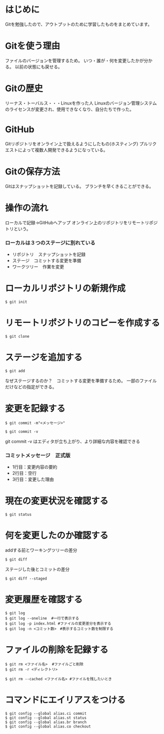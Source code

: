 # はじめに
Gitを勉強したので、アウトプットのために学習したものをまとめています。

# Gitを使う理由
ファイルのバージョンを管理するため。
いつ・誰が・何を変更したかが分かる。
以前の状態にも戻せる。

# Gitの歴史
リーナス・トーバルス・・・Linuxを作った人
Linuxのバージョン管理システムのライセンスが変更され、使用できなくなり、自分たちで作った。

# GitHub
Gitリポジトリをオンライン上で扱えるようにしたもの(ホスティング)
プルリクエストによって複数人開発できるようになっている。

# Gitの保存方法
Gitはスナップショットを記録している。
ブランチを早くきることができる。

# 操作の流れ
ローカルで記録→GitHubへアップ
オンライン上のリポジトリをリモートリポジトリという。

### ローカルは３つのステージに別れている
* リポジトリ　スナップショットを記録
* ステージ　コミットする変更を準備
* ワークツリー　作業を変更

# ローカルリポジトリの新規作成
```linux:ターミナル
$ git init
```
# リモートリポジトリのコピーを作成する
```linux:ターミナル
$ git clone
```

# ステージを追加する
```linux:ターミナル
$ git add 
```
なぜステージするのか？　コミットする変更を準備するため。
一部のファイルだけなどの指定ができる。

# 変更を記録する
```linux:ターミナル
$ git commit -m"<メッセージ>" 
```
```linux:ターミナル
$ git commit -v 
```
git commit -v はエディタが立ち上がり、より詳細な内容を確認できる

### コミットメッセージ　正式版
* 1行目：変更内容の要約
* 2行目：空行
* 3行目：変更した理由

# 現在の変更状況を確認する
```linux:ターミナル
$ git status
```

# 何を変更したのか確認する
addする前とワーキングツリーの差分
```linux:ターミナル
$ git diff
```

ステージした後とコミットの差分
```linux:ターミナル
$ git diff --staged
```

# 変更履歴を確認する
```linux:ターミナル
$ git log 
$ git log --oneline  #一行で表示する
$ git log -p index.html #ファイルの変更差分を表示する
$ git log -n <コミット数>　#表示するコミット数を制限する
```

# ファイルの削除を記録する
```linux:ターミナル
$ git rm <ファイル名>  #ファイルごと削除
$ git rm -r <ディレクトリ>

$ git rm --cached <ファイル名> #ファイルを残したいとき
```
# コマンドにエイリアスをつける
```linux:ターミナル
$ git config --global alias.ci commit
$ git config --global alias.st status
$ git config --global alias.br branch
$ git config --global alias.co checkout
```